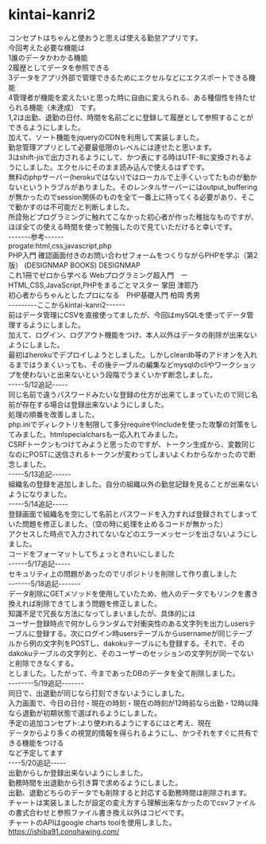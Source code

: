 # kintai-kanri2
コンセプトはちゃんと使おうと思えば使える勤怠アプリです。
<br>
今回考えた必要な機能は
<br>
1誰のデータかわかる機能
<br>
2履歴としてデータを参照できる
<br>
3データをアプリ外部で管理できるためにエクセルなどにエクスポートできる機能
<br>
4管理者が機能を変えたいと思った時に自由に変えられる、ある種個性を持たせられる機能（未達成）
です。
<br>
1,2は出勤、退勤の日付、時間を名前ごとに登録して履歴として参照することができるようにしました。
<br>
加えて、ソート機能をjqueryのCDNを利用して実装しました。
<br>
勤怠管理アプリとして必要最低限のレベルには達せたと思います。
<br>
3はshift-jisで出力されるようにして、かつ表にする時はUTF-8に変換されるようにしました。エクセルにそのまま読み込んで使えるはずです。
<br>
無料のphpサーバー(herokuではない)ではローカルで上手くいってたものが動かないというトラブルがありました。そのレンタルサーバーにはoutput_bufferingが無かったのでsession関係のものを全て一番上に持ってくる必要があり、そこで動かすのは不可能だと判断しました。
<br>
所詮殆どプログラミングに触れてこなかった初心者が作った稚拙なものですが、ほぼ全ての使える時間を使って勉強したので見ていただけると幸いです。
<br>
-------参考------
<br>
progate:html,css,javascript,php
<br>
PHP入門 確認画面付きのお問い合わせフォームをつくりながらPHPを学ぶ（第2版） (DESIGNMAP BOOKS) DESIGNMAP
<br>
これ1冊でゼロから学べる Webプログラミング超入門　ーHTML,CSS,JavaScript,PHPをまるごとマスター 掌田 津耶乃
<br>
初心者からちゃんとしたプロになる　PHP基礎入門 柏岡 秀男
<br>
---------ここからkintai-kanri2------
<br>
前はデータ管理にCSVを直接使ってましたが、今回はmySQLを使ってデータ管理するようにしました。
<br>
加えて、ログイン、ログアウト機能をつけ、本人以外はデータの削除が出来ないようにしました。
<br>
最初はherokuでデプロイしようとしました。しかしcleardb等のアドオンを入れるまではうまくいっても、その後テーブルの編集などmysqlのcliやワークショップを使わないと出来ないという段階でうまくいかず断念しました。
<br>
-----5/12追記-----
<br>
同じ名前で違うパスワードみたいな登録の仕方が出来てしまっていたので同じ名前が存在する場合は登録出来ないようにしました。
<br>
処理の順番を改善しました。
<br>
php.iniでディレクトリを制限して多分requireやincludeを使った攻撃の対策をしてみました。htmlspecialcharsも一応入れてみました。
<br>
CSRFトークンもつけてみようと思ったのですが、トークン生成から、変数同じなのにPOSTに送信されるトークンが変わってしまいよくわからなかったので断念しました。
<br>
-----5/13追記------
<br>
組織名の登録を追加しました。自分の組織以外の勤怠記録を見ることが出来ないようになりました。
<br>
-----5/14追記-----
<br>
登録画面で組織名を空にして名前とパスワードを入力すれば登録されてしまっていた問題を修正しました。（空の時に処理を止めるコードが無かった）
<br>
アクセスした時点で入力されてないなどのエラーメッセージを出さないようにしました。
<br>
コードをフォーマットしてちょっときれいにしました
<br>
------5/17追記-----
<br>
セキュリティ上の問題があったのでリポジトリを削除して作り直しました
<br>
-------5/18追記-------
<br>
データ削除にGETメソッドを使用していたため、他人のデータでもリンクを書き換えれば削除できてしまう問題を修正しました。
<br>
知識不足で冗長な方法になってしまいましたが、具体的には
<br>
ユーザー登録時点で何かしらランダムで対衝突性のある文字列を出力しusersテーブルに登録する。次にログイン時usersテーブルからusernameが同じテーブルから例の文字列をPOSTし、dakokuテーブルにも登録する。それで、そのdakokuテーブルの文字列と、そのユーザーのセッションの文字列が同一でないと削除できなくする。
<br>
としました。したがって、今まであったDBのデータを全て削除しました。
<br>
--------5/19追記-------
<br>
同日で、出退勤が同じなら打刻できないようにしました。
<br>
入力画面で、今日の日付・現在の時刻・現在の時刻が12時前なら出勤・12時以降なら退勤が初期状態で選ばれるようにしました。
<br>
予定の追加コンセプト:より使われるようにするにはと考え、現在
<br>
データからより多くの視覚的情報を得られるようにし、かつそれをすぐに共有できる機能をつける
<br>
など予定してます
<br>
----5/20追記-----
<br>
出勤からしか登録出来ないようにしました。
<br>
勤務時間を出退勤から引き算で求めるようにしました。
<br>
出勤、退勤どちらのデータでも削除すると対応する勤務時間は削除されます。
<br>
チャートは実装しましたが設定の変え方すら理解出来なかったのでcsvファイルの書式合わせと参照ファイル書き換え以外はコピペです。
<br>
チャートのAPIはgoogle charts toolを使用しました。
<br>
https://ishiba91.conohawing.com/

